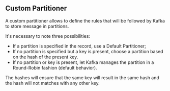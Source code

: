 ## Custom Partitioner

A custom partitioner allows to define the rules that will be followed by Kafka to store message in partitions.

It's necessary to note three possibilities:

- If a partition is specified in the record, use a Default Partitioner;
- If no partition is specified but a key is present, choose a partition based on the hash of the present key.
- If no partition or key is present, let Kafka manages the partition in a Round-Robin fashion (default behavior).

The hashes will ensure that the same key will result in the same hash and the hash will not matches with any other key.